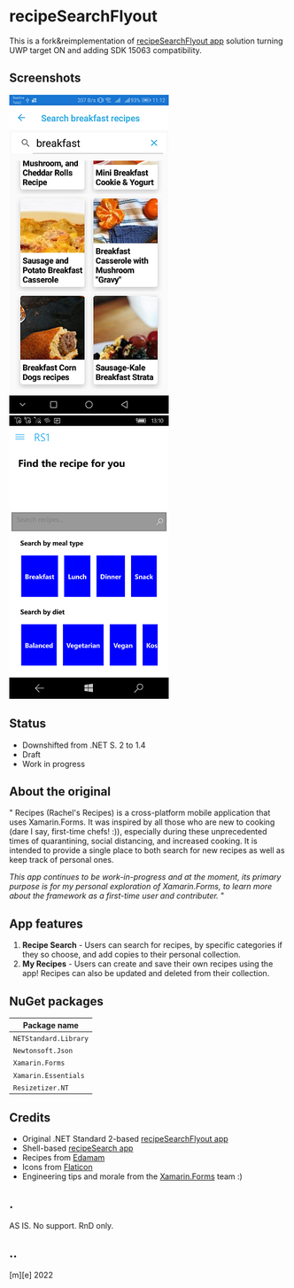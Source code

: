 # recipeSearchFlyout 

This is a fork&reimplementation of [recipeSearchFlyout app](https://github.com/rachelkang/recipeSearchFlyout/) solution turning UWP target ON and adding SDK 15063 compatibility.

## Screenshots

![Android](Images/shot2.png)
![Windows 10 Mobile](Images/shot3.png)

## Status
- Downshifted from .NET S. 2 to 1.4
- Draft
- Work in progress

## About the original

"
Recipes (Rachel's Recipes) is a cross-platform mobile application that uses Xamarin.Forms. 
It was inspired by all those who are new to cooking (dare I say, first-time chefs! :)), 
especially during these unprecedented times of quarantining, social distancing, and increased cooking. 
It is intended to provide a single place to both search for new recipes as well 
as keep track of personal ones.

_This app continues to be work-in-progress and at the moment, its primary purpose is for my personal exploration of Xamarin.Forms, to learn more about the framework as a first-time user and contributer._
"

## App features

1. **Recipe Search** - Users can search for recipes, by specific categories if they so choose, and add copies to their personal collection.
2. **My Recipes** - Users can create and save their own recipes using the app! Recipes can also be updated and deleted from their collection.


## NuGet packages

|Package name|
|--------------------------------------------------------|
|`NETStandard.Library`|
|`Newtonsoft.Json` |
|`Xamarin.Forms`|
|`Xamarin.Essentials`|
|`Resizetizer.NT`|


## Credits
* Original .NET Standard 2-based [recipeSearchFlyout app](https://github.com/rachelkang/recipeSearchFlyout/)
* Shell-based [recipeSearch app](https://github.com/rachelkang/recipeSearch/)
* Recipes from [Edamam](https://developer.edamam.com/) 
* Icons from [Flaticon](https://www.flaticon.com/)
* Engineering tips and morale from the [Xamarin.Forms](https://github.com/xamarin/Xamarin.Forms) team :)


## .

AS IS. No support. RnD only. 
 
## ..

[m][e] 2022
